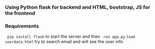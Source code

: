 ### Using Python flask for backend and HTML, bootstrap, JS for the frontend

### Requirements

` pip install flask` to start the server and then
` run app.py` 
`load userdata.html` try to search email and will see the user info
